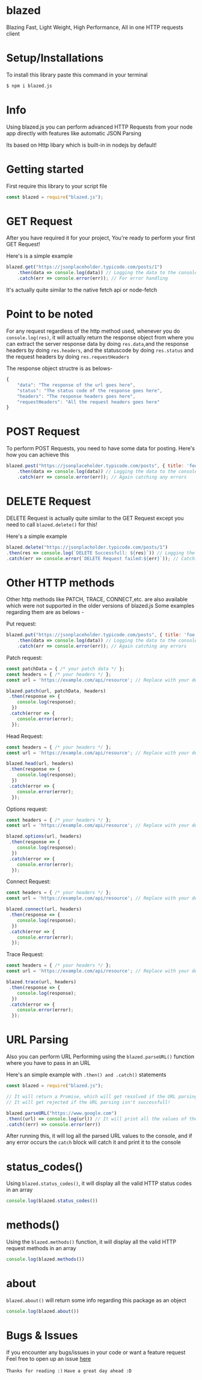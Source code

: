 # blazed

Blazing Fast, Light Weight, High Performance, All in one HTTP requests client

# Setup/Installations

To install this library paste this command in your terminal

```bash
$ npm i blazed.js
```

# Info

Using blazed.js you can perform advanced HTTP Requests from your node app directly with features like automatic JSON Parsing

Its based on Http libary which is built-in in nodejs by default!

# Getting started

First require this library to your script file

```js
const blazed = require("blazed.js");
```

# GET Request

After you have required it for your project,
You're ready to perform your first GET Request!

Here's is a simple example

```js
blazed.get("https://jsonplaceholder.typicode.com/posts/1")
    .then(data => console.log(data)) // Logging the data to the console, Note that it will return an object which will contain the data, headers, statuscode and the request headers
    .catch(err => console.error(err)); // For error handling
```

It's actually quite similar to the native fetch api or node-fetch

# Point to be noted

For any request regardless of the http method used, whenever you do `console.log(res)`, it will actually return the response object from where you can extract the server response data by doing `res.data`,and the response headers by doing `res.headers`, and the statuscode by doing `res.status` and the request headers by doing `res.requestHeaders`

The response object structre is as belows-

```js
{
    "data": "The response of the url goes here",
    "status": "The status code of the response goes here",
    "headers": "The response headers goes here",
    "requestHeaders": "All the request headers goes here"
}
```


# POST Request

To perform POST Requests, you need to have some data for posting.
Here's how you can achieve this

```js
blazed.post("https://jsonplaceholder.typicode.com/posts", { title: 'foo', body: 'bar', userId: 1 }) // Posting with some dummy data
    .then(data => console.log(data)) // Logging the data to the console, Note that it will return an object which will contain the data, headers, statuscode and the request headers
    .catch(err => console.error(err)); // Again catching any errors

```

# DELETE Request

DELETE Request is actually quite similar to the GET Request except you need to call `blazed.delete()` for this!

Here's a simple example

```js
blazed.delete("https://jsonplacholder.typicode.com/posts/1")
.then(res => console.log(`DELETE Successfull: ${res}`)) // Logging the data to the console, Note that it will return an object which will contain the data, headers, statuscode and the request headers
.catch(err => console.error(`DELETE Request failed:${err}`)); // Catching errors if any
```
# Other HTTP methods 

Other http methods like PATCH, TRACE, CONNECT,etc. are also available which were not supported in the older versions of blazed.js
Some examples regarding them are as belows -

Put request:

```js
blazed.put("https://jsonplaceholder.typicode.com/posts", { title: 'foo', body: 'bar', userId: 1 }) // Posting with some dummy data
    .then(data => console.log(data)) // Logging the data to the console, Note that it will return an object which will contain the data, headers, statuscode and the request headers
    .catch(err => console.error(err)); // Again catching any errors

```

Patch request:

```js
const patchData = { /* your patch data */ };
const headers = { /* your headers */ };
const url = 'https://example.com/api/resource'; // Replace with your desired url

blazed.patch(url, patchData, headers)
 .then(response => {
    console.log(response);
  })
 .catch(error => {
    console.error(error);
  });
```

Head Request:

```js
const headers = { /* your headers */ };
const url = 'https://example.com/api/resource'; // Replace with your desired url

blazed.head(url, headers)
 .then(response => {
    console.log(response);
  })
 .catch(error => {
    console.error(error);
  });
```

Options request:

```js
const headers = { /* your headers */ };
const url = 'https://example.com/api/resource'; // Replace with your desired url

blazed.options(url, headers)
 .then(response => {
    console.log(response);
  })
 .catch(error => {
    console.error(error);
  });
```

Connect Request:

```js
const headers = { /* your headers */ };
const url = 'https://example.com/api/resource'; // Replace with your desired url

blazed.connect(url, headers)
 .then(response => {
    console.log(response);
  })
 .catch(error => {
    console.error(error);
  });
```

Trace Request:

```js
const headers = { /* your headers */ };
const url = 'https://example.com/api/resource'; // Replace with your desired url

blazed.trace(url, headers)
 .then(response => {
    console.log(response);
  })
 .catch(error => {
    console.error(error);
  });
```

# URL Parsing

Also you can perform URL Performing using the `blazed.parseURL()` function where you have to pass in an URL

Here's an simple example with `.then() and .catch()` statements

```js
const blazed = require("blazed.js");

// It will return a Promise, which will get resolved if the URL parsing has been successfull!
// It will get rejected if the URL parsing isn't successfull!

blazed.parseURL("https://www.google.com")
.then((url) => console.log(url)) // It will print all the values of the url object to the console
.catch((err) => console.error(err))
```

After running this, it will log all the parsed URL values to the console, and if any error occurs the `catch` block will catch it and print it to the console

# status_codes()

Using `blazed.status_codes()`, it will display all the valid HTTP status codes in an array

```js
console.log(blazed.status_codes())
```

# methods()

Using the `blazed.methods()` function, it will display all the valid HTTP request methods in an array

```js
console.log(blazed.methods())
```

# about

`blazed.about()` will return some info regarding this package as an object

```js
console.log(blazed.about())
```

# Bugs & Issues

If you encounter any bugs/issues in your code or want a feature request
Feel free to open up an issue [here](https://github.com/blazeinferno64/blazed.js)

`Thanks for reading :)`
`Have a great day ahead :D`